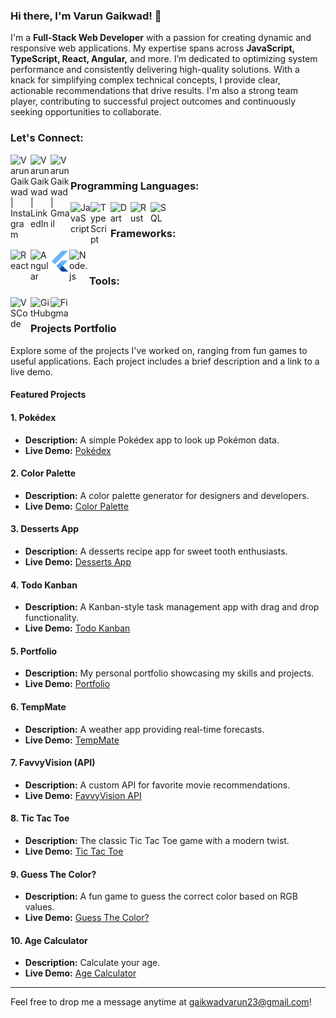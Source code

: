 ### Hi there, I'm Varun Gaikwad! 👋

I'm a **Full-Stack Web Developer** with a passion for creating dynamic and responsive web applications. My expertise spans across **JavaScript, TypeScript, React, Angular,** and more. I’m dedicated to optimizing system performance and consistently delivering high-quality solutions. With a knack for simplifying complex technical concepts, I provide clear, actionable recommendations that drive results. I'm also a strong team player, contributing to successful project outcomes and continuously seeking opportunities to collaborate.

### Let's Connect:

[<img align="left" alt="VarunGaikwad | Instagram" width="32" src="https://cdn2.iconfinder.com/data/icons/social-icons-33/128/Instagram-256.png" />][instagram]
[<img align="left" alt="VarunGaikwad | LinkedIn" width="32" src="https://cdn2.iconfinder.com/data/icons/social-media-2285/512/1_Linkedin_unofficial_colored_svg-256.png" />][linkedin] 
[<img align="left" alt="VarunGaikwad | Gmail" width="32" src="https://cdn2.iconfinder.com/data/icons/social-icons-color/512/gmail-256.png" />][gmail]

<br>

### Programming Languages:

<img align="left" alt="JavaScript" width="32" src="https://cdn2.iconfinder.com/data/icons/designer-skills/128/code-programming-javascript-software-develop-command-language-256.png" />
<img align="left" alt="TypeScript" width="32" src="https://cdn1.iconfinder.com/data/icons/brands-5/512/fi-brands-typescript-256.png" />
<img align="left" alt="Dart" width="32" src="https://imgs.search.brave.com/bH5dUCrCHJCR7C6GhiaDwOCithZHWZz3_YI5JT4jQpI/rs:fit:860:0:0/g:ce/aHR0cHM6Ly9hc3Nl/dHMuc3RpY2twbmcu/Y29tL2ltYWdlcy81/ODQ3ZjI4OWNlZjEw/MTRjMGI1ZTQ4NmIu/cG5n" />
<img align="left" alt="Rust" width="32" src="https://cdn3.iconfinder.com/data/icons/font-awesome-brands/512/rust-512.png" />
<img align="left" alt="SQL" width="32" src="https://cdn3.iconfinder.com/data/icons/file-formats-41/32/file-format-66-512.png" />

<br>

### Frameworks:

<img align="left" alt="React" width="32" src="https://upload.wikimedia.org/wikipedia/commons/a/a7/React-icon.svg" />
<img align="left" alt="Angular" width="32" src="https://imgs.search.brave.com/Y546hFjlsaj7n2MHRYo-lwl9x8Tp00O97TQJOkhtxO4/rs:fit:860:0:0/g:ce/aHR0cHM6Ly9hc3Nl/dHMuc3RpY2twbmcu/Y29tL2ltYWdlcy81/ODQ3ZWEyMmNlZjEw/MTRjMGI1ZTQ4MzMu/cG5n" />
<img align="left" alt="Flutter" width="30" src="https://raw.githubusercontent.com/dnfield/flutter_svg/7d374d7107561cbd906d7c0ca26fef02cc01e7c8/example/assets/flutter_logo.svg?sanitize=true" />
<img align="left" alt="Node.js" width="32" src="https://cdn0.iconfinder.com/data/icons/long-shadow-web-icons/512/nodejs-256.png" />

<br>

### Tools:

<img align="left" alt="VSCode" width="32" src="https://img.icons8.com/color/48/000000/visual-studio-code-2019.png" />
<img align="left" alt="GitHub" width="32" src="https://img.icons8.com/material-rounded/96/000000/github.png" />
<img align="left" alt="Figma" width="32" src="https://img.icons8.com/color/48/000000/figma--v1.png" />

<br>

### Projects Portfolio

Explore some of the projects I've worked on, ranging from fun games to useful applications. Each project includes a brief description and a link to a live demo.

#### Featured Projects

#### 1. **Pokédex**
   - **Description:** A simple Pokédex app to look up Pokémon data.
   - **Live Demo:** [Pokédex](https://varungaikwad.github.io/pokedex/)

#### 2. **Color Palette**
   - **Description:** A color palette generator for designers and developers.
   - **Live Demo:** [Color Palette](https://varungaikwad.github.io/color-generator/)

#### 3. **Desserts App**
   - **Description:** A desserts recipe app for sweet tooth enthusiasts.
   - **Live Demo:** [Desserts App](https://varungaikwad.github.io/desserts-app/)

#### 4. **Todo Kanban**
   - **Description:** A Kanban-style task management app with drag and drop functionality.
   - **Live Demo:** [Todo Kanban](https://varungaikwad.github.io/drag-and-drop-todo/)

#### 5. **Portfolio**
   - **Description:** My personal portfolio showcasing my skills and projects.
   - **Live Demo:** [Portfolio](https://varungaikwad.github.io/portfolio/)

#### 6. **TempMate**
   - **Description:** A weather app providing real-time forecasts.
   - **Live Demo:** [TempMate](https://varungaikwad.github.io/temp-mate/)

#### 7. **FavvyVision (API)**
   - **Description:** A custom API for favorite movie recommendations.
   - **Live Demo:** [FavvyVision API](https://favvyvision.onrender.com)

#### 8. **Tic Tac Toe**
   - **Description:** The classic Tic Tac Toe game with a modern twist.
   - **Live Demo:** [Tic Tac Toe](https://varungaikwad.github.io/tic_tac_toe/)

#### 9. **Guess The Color?**
   - **Description:** A fun game to guess the correct color based on RGB values.
   - **Live Demo:** [Guess The Color?](https://varungaikwad.github.io/guess_the_color/)

#### 10. **Age Calculator**
   - **Description:** Calculate your age.
   - **Live Demo:** [Age Calculator](https://varungaikwad.github.io/age_calculator/)

---

Feel free to drop me a message anytime at [gaikwadvarun23@gmail.com](mailto:gaikwadvarun23@gmail.com)!

[gmail]: mailto:gaikwadvarun23@gmail.com
[instagram]: https://instagram.com/preapexis
[linkedin]: https://www.linkedin.com/in/varun-gaikwad
[portfolio]: https://varungaikwad.github.io/portfolio/
